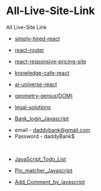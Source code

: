 # All-Live-Site-Link

All Live-Site Link

- [simply-hired-react](https://simplyhired-react-fakrul-hossain.netlify.app/) <br>

- [react-router](https://react-router-fakrul-hossain.netlify.app/)<br>

- [react-responsive-pricing-site](https://react-responsive-pricing-site-fakrul.netlify.app/) <br>

- [knowledge-cafe-react](https://knowledge-cafe-fakrul-hossain.netlify.app/) <br>

- [ai-universe-react](https://ai-univerise-fakrul-hossain.netlify.app/) <br>

- [geometry-genius(DOM)](https://geometry-genius-fakrul-hossain.netlify.app/) <br>

- [legal-solutions](https://legal-solutions-made-fakrul-hossain.netlify.app/) <br>


- [Bank_login_Javascript](https://fakrul-hossain.github.io/Bank_login_Javascript//) 
* email - daddybank@gmail.com
* Password - daddyBank$
 <br>


- [JavaScript_Todo_List](https://fakrul-hossain.github.io/JavaScript_Todo_List/) <br>

- [Pin_matcher_Javascript](https://fakrul-hossain.github.io/Pin_matcher_Javascript/) <br>

- [Add_Comment_by_javascript](https://fakrul-hossain.github.io/Add_Comment_by_javascript/) <br>
